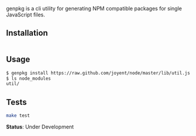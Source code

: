 genpkg is a cli utility for generating NPM compatible packages for single JavaScript files.

## Installation
```bash
```

## Usage
```bash
$ genpkg install https://raw.github.com/joyent/node/master/lib/util.js
$ ls node_modules
util/
```

## Tests

```bash
make test
```

**Status**: Under Development

